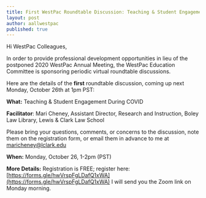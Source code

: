 ```yaml
---
title: First WestPac Roundtable Discussion: Teaching & Student Engagement During COVID
layout: post
author: aallwestpac
published: true
---
```


Hi WestPac Colleagues,

In order to provide professional development opportunities in lieu of the postponed 2020 WestPac Annual Meeting, the WestPac Education Committee is sponsoring periodic virtual roundtable discussions. 

Here are the details of the **first** roundtable discussion, coming up next Monday, October 26th at 1pm PST:

**What:**  Teaching & Student Engagement During COVID

**Facilitator**: Mari Cheney, Assistant Director, Research and Instruction, Boley Law Library, Lewis & Clark Law School

Please bring your questions, comments, or concerns to the discussion, note them on the registration form, or email them in advance to me at maricheney@lclark.edu 

**When:** Monday, October 26, 1-2pm (PST)

**More Details:**  Registration is FREE; register here:  [https://forms.gle/hwVrspFgLDafQ1xWA](https://forms.gle/hwVrspFgLDafQ1xWA) I will send you the Zoom link on Monday morning.


